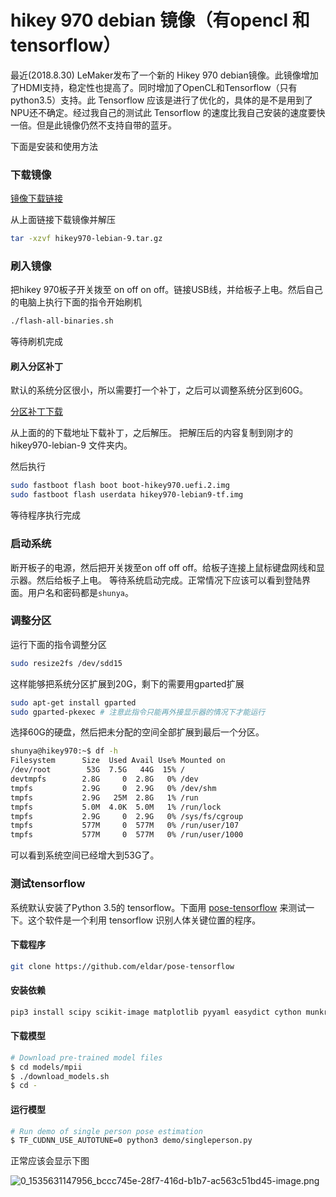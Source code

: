 # hikey 970 debian 镜像（有opencl 和 tensorflow）<br>
最近(2018.8.30) LeMaker发布了一个新的 Hikey 970 debian镜像。此镜像增加了HDMI支持，稳定性也提高了。同时增加了OpenCL和Tensorflow（只有python3.5）支持。此 Tensorflow 应该是进行了优化的，具体的是不是用到了NPU还不确定。经过我自己的测试此 Tensorflow 的速度比我自己安装的速度要快一倍。但是此镜像仍然不支持自带的蓝牙。

下面是安装和使用方法

### 下载镜像

[镜像下载链接](http://139.199.64.153/media/hikey970/hikey970-lebian-9.tar.gz)

从上面链接下载镜像并解压

```bash
tar -xzvf hikey970-lebian-9.tar.gz
```

### 刷入镜像

把hikey 970板子开关拨至 on off on off。链接USB线，并给板子上电。然后自己的电脑上执行下面的指令开始刷机

```bash
./flash-all-binaries.sh
```

等待刷机完成

#### 刷入分区补丁

默认的系统分区很小，所以需要打一个补丁，之后可以调整系统分区到60G。

[分区补丁下载](http://139.199.64.153/media/hikey970/Lebian_tensorflow.rar)

从上面的的下载地址下载补丁，之后解压。
把解压后的内容复制到刚才的 hikey970-lebian-9 文件夹内。

然后执行

```bash
sudo fastboot flash boot boot-hikey970.uefi.2.img
sudo fastboot flash userdata hikey970-lebian9-tf.img
```

等待程序执行完成

### 启动系统

断开板子的电源，然后把开关拨至on off off off。给板子连接上鼠标键盘网线和显示器。然后给板子上电。
等待系统启动完成。正常情况下应该可以看到登陆界面。用户名和密码都是`shunya`。

### 调整分区

运行下面的指令调整分区

```bash
sudo resize2fs /dev/sdd15
```

这样能够把系统分区扩展到20G，剩下的需要用gparted扩展

```bash
sudo apt-get install gparted
sudo gparted-pkexec # 注意此指令只能再外接显示器的情况下才能运行
```

选择60G的硬盘，然后把未分配的空间全部扩展到最后一个分区。

```bash
shunya@hikey970:~$ df -h
Filesystem      Size  Used Avail Use% Mounted on
/dev/root        53G  7.5G   44G  15% /
devtmpfs        2.8G     0  2.8G   0% /dev
tmpfs           2.9G     0  2.9G   0% /dev/shm
tmpfs           2.9G   25M  2.8G   1% /run
tmpfs           5.0M  4.0K  5.0M   1% /run/lock
tmpfs           2.9G     0  2.9G   0% /sys/fs/cgroup
tmpfs           577M     0  577M   0% /run/user/107
tmpfs           577M     0  577M   0% /run/user/1000
```
可以看到系统空间已经增大到53G了。

### 测试tensorflow

系统默认安装了Python 3.5的 tensorflow。下面用 [pose-tensorflow](https://github.com/eldar/pose-tensorflow) 来测试一下。这个软件是一个利用 tensorflow 识别人体关键位置的程序。

#### 下载程序

```bash
git clone https://github.com/eldar/pose-tensorflow
```

#### 安装依赖

```bash
pip3 install scipy scikit-image matplotlib pyyaml easydict cython munkres
```

#### 下载模型

```bash
# Download pre-trained model files
$ cd models/mpii
$ ./download_models.sh
$ cd -
```

#### 运行模型

```bash
# Run demo of single person pose estimation
$ TF_CUDNN_USE_AUTOTUNE=0 python3 demo/singleperson.py
```
正常应该会显示下图

![0_1535631147956_bccc745e-28f7-416d-b1b7-ac563c51bd45-image.png](http://community.bwbot.org/assets/uploads/files/1535631148359-bccc745e-28f7-416d-b1b7-ac563c51bd45-image-resized.png)
